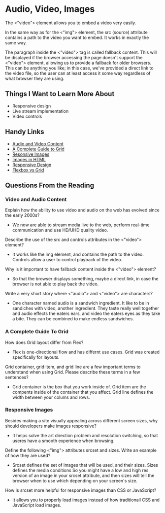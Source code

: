 # Audio, Video, Images

The <"video"> element allows you to embed a video very easily. 

In the same way as for the <"img"> element, the src (source) attribute contains a path to the video you want to embed. It works in exactly the same way.

The paragraph inside the <"video"> tag is called fallback content. This will be displayed if the browser accessing the page doesn't support the <"video"> element, allowing us to provide a fallback for older browsers. This can be anything you like; in this case, we've provided a direct link to the video file, so the user can at least access it some way regardless of what browser they are using.

## Things I Want to Learn More About

* Responsive design
* Live stream implementation 
* Video controls

## Handy Links

* [Audio and Video Content](https://developer.mozilla.org/en-US/docs/Learn/HTML/Multimedia_and_embedding/Video_and_audio_content)
* [A Complete Guide to Grid](https://css-tricks.com/snippets/css/complete-guide-grid/)
* [Resonsive Images](https://developer.mozilla.org/en-US/docs/Learn/HTML/Multimedia_and_embedding/Responsive_images)
* [Images in HTML](https://developer.mozilla.org/en-US/docs/Learn/HTML/Multimedia_and_embedding/Images_in_HTML)
* [Responsive Design](https://developer.mozilla.org/en-US/docs/Learn/CSS/CSS_layout/Responsive_Design)
* [Flexbox vs Grid](https://css-tricks.com/quick-whats-the-difference-between-flexbox-and-grid/)

## Questions From the Reading

### Video and Audio Content

Explain how the ability to use video and audio on the web has evolved since the early 2000s?

* We now are able to stream media live to the web, perform real-time communication and use HD/UHD quality video.

Describe the use of the src and controls attributes in the <"video"> element?

* It works like the img element, and contains the path to the video. Controls allow a user to control playback of the video. 

Why is it important to have fallback content inside the <"video"> element?

* So that the browser displays something, maybe a direct link, in case the browser is not able to play back the video.

Write a very short story where <"audio"> and <"video"> are characters?

* One character named audio is a sandwich ingredient. It like to be in sandiches with video, another ingredient. They taste really well together and audio effects the eaters ears, and video the eaters eyes as they take a bite. They can be combined to make endless sandwiches. 


### A Complete Guide To Grid

How does Grid layout differ from Flex?

* Flex is one-directional flow and has differnt use cases. Grid was created specifically for layouts. 

Grid container, grid item, and grid line are a few important terms to understand when using Grid. Please describe these terms in a few sentences?

* Grid container is the box that you work inside of. Grid item are the compents inside of the container that you affect. Grid line defines the width between your colums and rows. 

### Responsive Images

Besides making a site visually appealing across different screen sizes, why should developers make images responsive?

* It helps solve the art direction problem and resolution switching, so that useres have a smooth experience when browsing. 

Define the following <"img"> attributes srcset and sizes. Write an example of how they are used?

* Srcset defines the set of images that will be used, and their sizes. Sizes defines the media conditions So you might have a low and high res version of an image in your srcset attribute, and then sizes will tell the browser when to use which depending on your screen's size.

How is srcset more helpful for responsive images than CSS or JavaScript?

* It allows you to properly load images instead of how traditionall CSS and JavaScript load images. 
